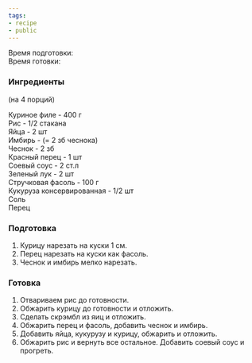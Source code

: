 ```yaml
---
tags:
- recipe
- public
---
```


Время подготовки:  
Время готовки:

### Ингредиенты

(на 4 порций)

Куриное филе - 400 г  
Рис - 1/2 стакана  
Яйца - 2 шт  
Имбирь - (= 2 зб чеснока)  
Чеснок - 2 зб  
Красный перец - 1 шт  
Соевый соус - 2 ст.л  
Зеленый лук - 2 шт  
Стручковая фасоль - 100 г  
Кукуруза консервированная - 1/2 шт  
Соль  
Перец

### Подготовка

1. Курицу нарезать на куски 1 см.
1. Перец нарезать на куски как фасоль.
1. Чеснок и имбирь мелко нарезать.

### Готовка

1. Отвариваем рис до готовности.
1. Обжарить курицу до готовности и отложить.
1. Сделать скрэмбл из яиц и отложить.
1. Обжарить перец и фасоль, добавить чеснок и имбирь.
1. Добавить яйца, кукурузу и курицу, обжарить и отложить.
1. Обжарить рис и вернуть все остальное. Добавить соевый соус и прогреть.
